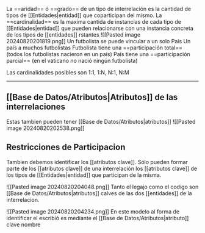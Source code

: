 La ==aridad== ó ==grado== de un tipo de interrelación es la cantidad de tipos de [[Entidades|entidad]] que coparticipan del mismo.
La ==cardinalidad== es la maxima cantida de instancias de cada tipo de [[Entidades|entidad]] que pueden relacionarse con una instancia concreta de los tipos de [[entidades]] rstantes
![[Pasted image 20240820201819.png]]
Un futbolista se puede vincular a un solo Pais
Un país a muchos futbolistas
Futbolista tiene una ==participación total== (todos los futbolistas nacieron en un país)
País tiene una ==participación parcial== (en el vaticano no nació ningún futbolista)

Las cardinalidades posibles son 1:1, 1:N, N:1, N:M

--- 

## [[Base de Datos/Atributos|Atributos]] de las interrelaciones 
Estas tambien pueden tener [[Base de Datos/Atributos|atributos]] 
![[Pasted image 20240820202538.png]]

## Restricciones de Participacion 
Tambien debemos identificar los [[atributos clave]]. Sólo pueden formar parte de los [[atributos clave]] de una interrelación los [[atributos clave]] de los tipos de [[Entidades|entidad]] que participan de la misma.

![[Pasted image 20240820204048.png]]
Tanto el legajo como el codigo son [[Base de Datos/Atributos|atributos]] calves de las dos [[entidades]] de la interrelacion. 

![[Pasted image 20240820204234.png]]
En este modelo al forma de identificar el escribió es mediante el [[Base de Datos/Atributos|atributo]] clave nombre